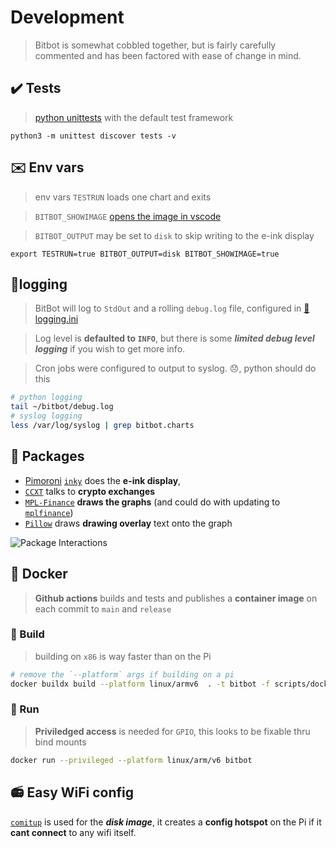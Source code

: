 # Development

> Bitbot is somewhat cobbled together, but is fairly carefully commented and has been factored with ease of change in mind.  

## ✔️ Tests 
> [python unittests](/tests) with the default test framework 
    
    python3 -m unittest discover tests -v

## ✉️ Env vars 
> env vars `TESTRUN` loads one chart and exits

> `BITBOT_SHOWIMAGE` [opens the image in vscode](/run.py)

> `BITBOT_OUTPUT` may be set to `disk` to skip writing to the e-ink display

    export TESTRUN=true BITBOT_OUTPUT=disk BITBOT_SHOWIMAGE=true

## 🌳logging 
> BitBot will log to `StdOut` and a rolling `debug.log` file, configured in [📁logging.ini](/logging.ini)

> Log level is **defaulted to `INFO`**, but there is some ***limited debug level logging*** if you wish to get more info.

> Cron jobs were configured to output to syslog. 😞, python should do this
```sh
# python logging
tail ~/bitbot/debug.log
# syslog logging
less /var/log/syslog | grep bitbot.charts
```

## 🎁 Packages 
 - [Pimoroni](pimoroni.com) [`inky`](https://github.com/pimoroni/inky) does the **e-ink display**, 
 - [`CCXT`](https://github.com/ccxt/ccxt) talks to **crypto exchanges**
 - [`MPL-Finance`](https://github.com/matplotlib/mpl-finance) **draws the graphs** (and could do with updating to [`mplfinance`](https://github.com/matplotlib/mplfinance))
 - [`Pillow`](https://github.com/python-pillow/Pillow) draws **drawing overlay** text onto the graph

![Package Interactions](http://www.plantuml.com/plantuml/svg/3Oon3KCX30NxFqMo0EvJ_LN0M7mhO11-LjOFrUckkDkHDsBqwwt6FQh4xgy7MFuXslcNckA94YwRfq4CYUUWEgseDIgACa4Zgvt6JcT5A_CtD_6qZbstM3ty0m00)

## 🐳 Docker 
> **Github actions** builds and tests and publishes a **container image** on each commit to `main` and `release`
### 🐳 Build 
> building on `x86` is way faster than on the Pi  
```sh
# remove the `--platform` args if building on a pi
docker buildx build --platform linux/armv6  . -t bitbot -f scripts/docker/dockerfile --progress string
```
### 🐳 Run
> **Priviledged access** is needed for `GPIO`, this looks to be fixable thru bind mounts  
```sh
docker run --privileged --platform linux/arm/v6 bitbot
```
## 📻 Easy WiFi config 
[`comitup`](https://github.com/davesteele/comitup) is used for the ***disk image***, it creates a **config hotspot** on the Pi if it **cant connect** to any wifi itself.